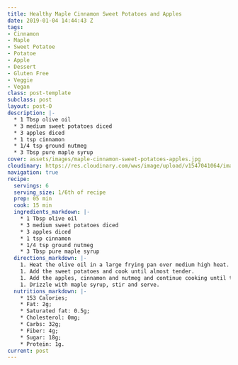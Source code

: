 ```yaml
---
title: Healthy Maple Cinnamon Sweet Potatoes and Apples
date: 2019-01-04 14:44:43 Z
tags:
- Cinnamon
- Maple
- Sweet Potatoe
- Potatoe
- Apple
- Dessert
- Gluten Free
- Veggie
- Vegan
class: post-template
subclass: post
layout: post-O
description: |-
  * 1 Tbsp olive oil
  * 3 medium sweet potatoes diced
  * 3 apples diced
  * 1 tsp cinnamon
  * 1/4 tsp ground nutmeg
  * 3 Tbsp pure maple syrup
cover: assets/images/maple-cinnamon-sweet-potatoes-apples.jpg
cloudinary: https://res.cloudinary.com/wws/image/upload/v1547041064/images/maple-cinnamon-sweet-potatoes-apples.jpg
navigation: true
recipe:
  servings: 6
  serving_size: 1/6th of recipe
  prep: 05 min
  cook: 15 min
  ingredients_markdown: |-
    * 1 Tbsp olive oil
    * 3 medium sweet potatoes diced
    * 3 apples diced
    * 1 tsp cinnamon
    * 1/4 tsp ground nutmeg
    * 3 Tbsp pure maple syrup
  directions_markdown: |-
    1. Heat the olive oil in a large frying pan over medium high heat.
    1. Add the sweet potatoes and cook until almost tender.
    1. Add the apples, cinnamon and nutmeg and continue cooking until the sweet potatoes and apples are tender.
    1. Drizzle with maple syrup, stir and serve.
  nutritions_markdown: |-
    * 153 Calories;
    * Fat: 2g;
    * Saturated fat: 0.5g;
    * Cholesterol: 0mg;
    * Carbs: 32g;
    * Fiber: 4g;
    * Sugar: 18g;
    * Protein: 1g.
current: post
---
```


